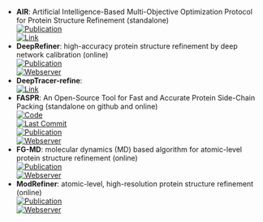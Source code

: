 - **AIR**: Artificial Intelligence-Based Multi-Objective Optimization Protocol for Protein Structure Refinement (standalone)  
	[![Publication](https://img.shields.io/badge/Publication-Citations:3-blue?style=for-the-badge&logo=bookstack)](https://doi.org/10.3390/ijms22094408)  
	[![Link](https://img.shields.io/badge/Link-online-brightgreen?style=for-the-badge&logo=cachet&logoColor=65FF8F)](http://www.csbio.sjtu.edu.cn/bioinf/AIR/)  
- **DeepRefiner**: high-accuracy protein structure refinement by deep network calibration (online)  
	[![Publication](https://img.shields.io/badge/Publication-Citations:17-blue?style=for-the-badge&logo=bookstack)](https://doi.org/10.1093/nar/gkab361)  
	[![Webserver](https://img.shields.io/badge/Webserver-offline-red?style=for-the-badge&logo=xamarin&logoColor=red)](http://watson.cse.eng.auburn.edu/DeepRefiner/)  
- **DeepTracer-refine**:   
	[![Link](https://img.shields.io/badge/Link-offline-red?style=for-the-badge&logo=xamarin&logoColor=red)](https://www.semanticscholar.org/paper/Protein-Structure-Refinement-via-DeepTracer-and-Chen-Zia/8eb8e41af63e2b406a253347d1dfcd2185ffba16)  
- **FASPR**: An Open-Source Tool for Fast and Accurate Protein Side-Chain Packing (standalone on github and online)  
	[![Code](https://img.shields.io/github/stars/tommyhuangthu/FASPR?style=for-the-badge&logo=github)](https://github.com/tommyhuangthu/FASPR)  
	[![Last Commit](https://img.shields.io/github/last-commit/tommyhuangthu/FASPR?style=for-the-badge&logo=github)](https://github.com/tommyhuangthu/FASPR)  
	[![Publication](https://img.shields.io/badge/Publication-Citations:61-blue?style=for-the-badge&logo=bookstack)](https://doi.org/10.1093/bioinformatics/btaa234)  
	[![Webserver](https://img.shields.io/badge/Webserver-online-brightgreen?style=for-the-badge&logo=cachet&logoColor=65FF8F)](https://zhanglab.ccmb.med.umich.edu/FASPR)  
- **FG-MD**: molecular dynamics (MD) based algorithm for atomic-level protein structure refinement (online)  
	[![Publication](https://img.shields.io/badge/Publication-Citations:283-blue?style=for-the-badge&logo=bookstack)](https://doi.org/10.1016/j.str.2011.09.022)  
	[![Webserver](https://img.shields.io/badge/Webserver-online-brightgreen?style=for-the-badge&logo=cachet&logoColor=65FF8F)](http://zhanglab.ccmb.med.umich.edu/FG-MD/)  
- **ModRefiner**: atomic-level, high-resolution protein structure refinement (online)  
	[![Publication](https://img.shields.io/badge/Publication-Citations:0-blue?style=for-the-badge&logo=bookstack)](https://doi.org/10.1016/j.bpj.2011.10.024)  
	[![Webserver](https://img.shields.io/badge/Webserver-online-brightgreen?style=for-the-badge&logo=cachet&logoColor=65FF8F)](http://zhanglab.ccmb.med.umich.edu/ModRefiner/)  
